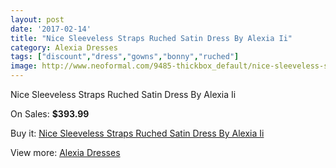 ```yaml
---
layout: post
date: '2017-02-14'
title: "Nice Sleeveless Straps Ruched Satin Dress By Alexia Ii"
category: Alexia Dresses
tags: ["discount","dress","gowns","bonny","ruched"]
image: http://www.neoformal.com/9485-thickbox_default/nice-sleeveless-straps-ruched-satin-dress-by-alexia-ii.jpg
---
```

Nice Sleeveless Straps Ruched Satin Dress By Alexia Ii

On Sales: **$393.99**
<a href="https://www.neoformal.com/en/alexia-dresses/3277-nice-sleeveless-straps-ruched-satin-dress-by-alexia-ii.html"><amp-img layout="responsive" width="600" height="600" src="//www.neoformal.com/9485-thickbox_default/nice-sleeveless-straps-ruched-satin-dress-by-alexia-ii.jpg" alt="Nice Sleeveless Straps Ruched Satin Dress By Alexia Ii 0" /></a>

Buy it: [Nice Sleeveless Straps Ruched Satin Dress By Alexia Ii](https://www.neoformal.com/en/alexia-dresses/3277-nice-sleeveless-straps-ruched-satin-dress-by-alexia-ii.html "Nice Sleeveless Straps Ruched Satin Dress By Alexia Ii")

View more: [Alexia Dresses](https://www.neoformal.com/en/35-alexia-dresses "Alexia Dresses")